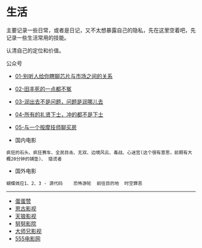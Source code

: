# 生活
主要记录一些日常，或者是日记，又不太想暴露自己的隐私，先在这里空着吧，先记录一些生活常用的技能。

认清自己的定位和价值。

公众号
* [01-别听人给你瞎聊芯片与市场之间的关系](https://mp.weixin.qq.com/s/1ITCLWS3d0lOG6ukN9G24Q)
* [02-田丰死的一点都不冤](https://mp.weixin.qq.com/s/NIoX3JNAXi4mXaNIUUW_-g)
* [03-润出去不是问题，问题是润哪儿去](https://mp.weixin.qq.com/s/LMSYBpUcs-IFMeo0mdx4Mg)
* [04-所有的礼贤下士，冲的都不是下士](https://mp.weixin.qq.com/s/G--hE6i3qjIGdvm-MywZBg)
* [05-与一个按摩技师聊买房](https://mp.weixin.qq.com/s/0FSu570cWfxRSl1ptg2DKw)



* 国内电影
```
疯狂的石头、疯狂赛车、全民目击、无双、边境风云、毒战、心迷宫(这个很有意思，前期有大概20分钟的铺垫)、 猎谎者  
```

* 国外电影
```
蝴蝶效应1、2、3 - 源代码    恐怖游轮  前往目的地  时空罪恶
```

-----
* [蛋蛋赞](https://www.dandanzan10.top/)
* [思古影视](https://www.siguyy.com/)
* [天狼影视](https://www.tqyy.net/)
* [努努影院](https://www.nunuyy.cc/)
* [大师兄影视](https://tv.ci/)
* [555电影网](https://www.o8tv.com/vodtype/1.html)
